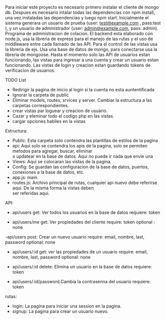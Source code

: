 
Para iniciar este proyecto es necesario primero instalar el cliente de mongo db. Despues es necesario intalar todas las dependencias con npm install, una vez instaladas las dependencias 
y luego npm start. Inicialmente el sistema generara un usuario de prueba (user: test@example.com , pass:test ), y un usuario de administrador (user: admin@example.com, pass: admin).
Programa de administracion de colacion. El backend esta elaborado con node.js, usa la libreria de express para el manejo de las rutas y el uso de middleware entre cada llamado de las API.
Para el control de las vistas usa la libreria de ejs. Usa una base de datos de mongo, para conectarse usa la libreria de mongoose. 
Hasta el momento solo las API de usuarios estan funcionando, las vistas para ingresar a una cuenta y crear un usuario estan funcionando. Las vistas de login y creacion estan guardando tokens 
de verificacion de usuarios. 

TODO List
- Redirigir la pagina de inicio al login si la cuenta no esta auntentificada
- Ignorar la carpeta de public
- Eliminar models, routes, srvices y server. Cambiar la estructura a las carpetas correspondientes.
- crear vistas par loguear y creacion de usuario.
- Cazar y eleminar todo el codigo php en las vistas.
- cargar opciones habiles en la vistas

Estructura:

- Public:       Esta carpeta solo contendra las plantillas de estilos de la pagina
- api:          Aqui solo se contendra los apis de la pagina, solo se permiten metodos para agregar, buscar, eliminar                  
				o updatear en la base de datos. Aqui no puede ir nada que envie una 
- Views:        Aqui se colocaran las vistas de la pagina.
- Config:       Se guardan las configuracion de la base de datos, puertos, conexiones a la base de datos, etc.
- app.js:       main.
- routes.js:    Archivo principal de rutas, cualquier api nuevo debe referirse aqui. De la misma forma la vistas deben                 
				ser referidas aqui.

API:
- api/users get: Ver todos los usuarios en la base de datos 
 requiere: token

- api/users/me get: Ver propiedades del cliente 
 require: token
 optional : none

-api/users post: Crear un nuevo usuario 
 require: email, nombre, last, password
 optional: none


- api/users/:id get: ver las propiedades de un usuario
 require: email, nombre, last, password
 optional: none

- api/users/:id delete: Elimina un usuario en la base de datos
 requiere: token


- api/users/:id/password Cambia la contrasenna del usuario
 requiere: token

rutas:
- login: La pagina para iniciar una session en la pagina.
- signup: La pagina para crear un usuario nuevo.


